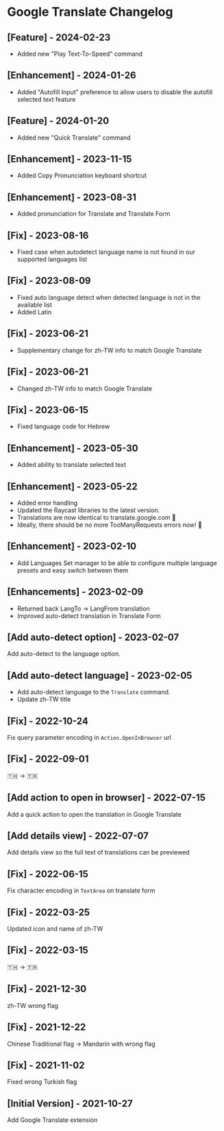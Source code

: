 # Google Translate Changelog

## [Feature] - 2024-02-23

 - Added new "Play Text-To-Speed" command

## [Enhancement] - 2024-01-26

 - Added "Autofill Input" preference to allow users to disable the autofill selected text feature

## [Feature] - 2024-01-20

 - Added new "Quick Translate" command

## [Enhancement] - 2023-11-15

 - Added Copy Pronunciation keyboard shortcut

## [Enhancement] - 2023-08-31

 - Added pronunciation for Translate and Translate Form

## [Fix] - 2023-08-16

 - Fixed case when autodetect language name is not found in our supported languages list

## [Fix] - 2023-08-09

- Fixed auto language detect when detected language is not in the available list
- Added Latin

## [Fix] - 2023-06-21

- Supplementary change for zh-TW info to match Google Translate

## [Fix] - 2023-06-21

- Changed zh-TW info to match Google Translate

## [Fix] - 2023-06-15

- Fixed language code for Hebrew

## [Enhancement] - 2023-05-30

- Added ability to translate selected text

## [Enhancement] - 2023-05-22

- Added error handling
- Updated the Raycast libraries to the latest version.
- Translations are now identical to translate.google.com 🎉
- Ideally, there should be no more TooManyRequests errors now! 🚀

## [Enhancement] - 2023-02-10

- Add Languages Set manager to be able to configure multiple language presets and easy switch between them

## [Enhancements] - 2023-02-09

- Returned back LangTo -> LangFrom translation
- Improved auto-detect translation in Translate Form

## [Add auto-detect option] - 2023-02-07

Add auto-detect to the language option.

## [Add auto-detect language] - 2023-02-05

- Add auto-detect language to the `Translate` command.
- Update zh-TW title

## [Fix] - 2022-10-24

Fix query parameter encoding in `Action.OpenInBrowser` url

## [Fix] - 2022-09-01

🇹🇭 → 🇹🇷

## [Add action to open in browser] - 2022-07-15

Add a quick action to open the translation in Google Translate

## [Add details view] - 2022-07-07

Add details view so the full text of translations can be previewed

## [Fix] - 2022-06-15

Fix character encoding in `TextArea` on translate form

## [Fix] - 2022-03-25

Updated icon and name of zh-TW

## [Fix] - 2022-03-15

🇹🇭 → 🇹🇷

## [Fix] - 2021-12-30

zh-TW wrong flag

## [Fix] - 2021-12-22

Chinese Traditional flag → Mandarin with wrong flag

## [Fix] - 2021-11-02

Fixed wrong Turkish flag

## [Initial Version] - 2021-10-27

Add Google Translate extension
